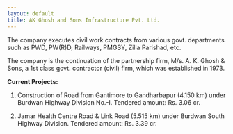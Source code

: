 ```yaml
---
layout: default
title: AK Ghosh and Sons Infrastructure Pvt. Ltd.
---
```


The company executes civil work contracts from various govt. departments such as PWD, PW(R)D, Railways, PMGSY, Zilla Parishad, etc.  

The company is the continuation of the partnership firm, M/s. A. K. Ghosh & Sons, a 1st class govt. contractor (civil) firm, which was established in 1973.

**Current Projects:**

1. Construction of Road from Gantimore to Gandharbapur (4.150 km) under Burdwan Highway Division No.-I. Tendered amount: Rs. 3.06 cr.

2. Jamar Health Centre Road & Link Road (5.515 km) under Burdwan South Highway Division. Tendered amount: Rs. 3.39 cr.
